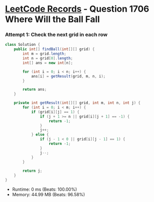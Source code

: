 # [LeetCode Records](../../README.md) - Question 1706 Where Will the Ball Fall

### Attempt 1: Check the next grid in each row
```java
class Solution {
    public int[] findBall(int[][] grid) {
        int m = grid.length;
        int n = grid[0].length;
        int[] ans = new int[n];

        for (int i = 0; i < n; i++) {
            ans[i] = getResult(grid, m, n, i);
        }

        return ans;
    }

    private int getResult(int[][] grid, int m, int n, int j) {
        for (int i = 0; i < m; i++) {
            if (grid[i][j] == 1) {
                if (j + 1 >= n || grid[i][j + 1] == -1) {
                    return -1;
                }
                j++;
            } else {
                if (j - 1 < 0 || grid[i][j - 1] == 1) {
                    return -1;
                }
                j--;
            }
        }
        
        return j;
    }
}
```
- Runtime: 0 ms (Beats: 100.00%)
- Memory: 44.99 MB (Beats: 96.58%)

<br>
